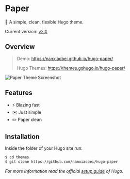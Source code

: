 Paper
========

🥛 A simple, clean, flexible Hugo theme.

Current version: [v2.0](https://github.com/nanxiaobei/hugo-paper/releases)

## Overview

> Demo: https://nanxiaobei.github.io/hugo-paper/
>
> Hugo Themes: https://themes.gohugo.io/hugo-paper/

![Paper Theme Screenshot](https://raw.githubusercontent.com/nanxiaobei/hugo-paper/master/images/screenshot.png)


## Features

* ⚡️ Blazing fast
* ✉️ Just simple
* ✏️ Paper clean


## Installation

Inside the folder of your Hugo site run:

```bash
$ cd themes
$ git clone https://github.com/nanxiaobei/hugo-paper
```

*For more information read the official [setup guide](https://gohugo.io/overview/installing/) of Hugo.*
